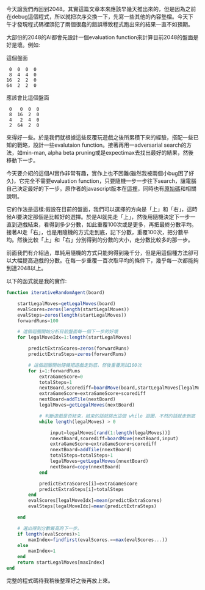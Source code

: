 今天譲我們再回到2048。其實這篇文章本來應該早幾天推出來的，但是因為之前在debug這個程式，所以就把次序交換一下，先寫一些其他的內容墊檔。今天下午才發現程式碼裡頭犯了兩個很蠢的錯誤導致程式跑出來的結果一直不如預期。

大部份的2048的AI都會先設計一個evaluation function來計算目前2048的盤面是好是壞。例如:

這個盤面
```
 0  0  0  0
 8  4  4  0
16  2  2  0
64  2  2  0

```

應該會比這個盤面

```
 0   0  0  0
 8  16  2  0
 4   2  4  0
 2  64  2  0
```

來得好一些。於是我們就根據這些反覆玩遊戲之後所累積下來的經驗，搭配一些已知的戰略，設計一些evalutaion function。接著再用一adversarial search的方法，如min-man, alpha beta pruning或是expectimax去找出最好的結果，然後移動下一步。

今天要介紹的這個AI實作非常有趣，實作上也不困難(雖然我被兩個小bug困了好久)，它完全不需要evaluation function，只要隨機一步一步往下search，讓電腦自己決定最好的下一步。原作者的javascript版本在[這裡](http://ronzil.github.io/2048-AI/)，同時也有[原始碼](https://github.com/ronzil/2048-AI)和相關說明。

它的作法是這樣:假設在目前的盤面，我們可以選擇的方向是「上」和「右」，這時候AI要決定那個是比較好的選擇。於是AI就先走「上」，然後用隨機決定下一步一直到遊戲結束，看得到多少分數，如此重覆100次或是更多，再把最終分數平均。接著AI走「右」，也是用隨機的方式走到底，記下分數，重覆100次，把分數平均。然後比較「上」和「右」分別得到的分數的大小，走分數比較多的那一步。

前面我們有介紹過，單純用隨機的方式只能夠得到幾千分，但是用這個種方法卻可以大幅提高遊戲的分數。在每一步重覆一百次取平均的條件下，幾乎每一次都能夠到達2048以上。

以下的函式就是我的實作:

```julia
function iterativeRandomAgent(board)

	startLegalMoves=getLegalMoves(board)
	evalScores=zeros(length(startLegalMoves))
	evalSteps=zeros(length(startLegalMoves))
	forwardRuns=100

	# 這個迴圈開始分析目前盤面每一個下一步的好壞
	for legalMoveIdx=1:length(startLegalMoves)

		predictExtraScores=zeros(forwardRuns)
		predictExtraSteps=zeros(forwardRuns)

		# 這個迴圈開始隨機把遊戲走到底，然後重覆測試100次
		for i=1:forwardRuns
			extraGameScore=0
			totalSteps=1
			nextBoard,scorediff=boardMove(board,startLegalMoves[legalMoveIdx])
			extraGameScore=extraGameScore+scorediff
			nextBoard=addTile(nextBoard)
			legalMoves=getLegalMoves(nextBoard)

			# 判斷遊戲是否結束，結束的話就跳出這個 while 迴圈，不然的話就走到底
			while length(legalMoves) > 0

				input=legalMoves[rand(1:length(legalMoves))]
				nnextBoard,scorediff=boardMove(nextBoard,input)	
				extraGameScore=extraGameScore+scorediff
				nnextBoard=addTile(nnextBoard)
				totalSteps=totalSteps+1
				legalMoves=getLegalMoves(nnextBoard)
				nextBoard=copy(nnextBoard)
			end

			predictExtraScores[i]=extraGameScore
			predictExtraSteps[i]=totalSteps
		end		
		evalScores[legalMoveIdx]=mean(predictExtraScores)
		evalSteps[legalMoveIdx]=mean(predictExtraSteps)

	end

	# 選出得到分數最高的下一步。
	if length(evalScores)>1
		maxIndex=findfirst(evalScores.==max(evalScores...))
	else
		maxIndex=1
	end
	return startLegalMoves[maxIndex]
end
```

完整的程式碼待我稍後整理好之後再放上來。
